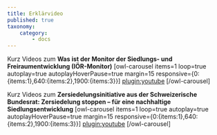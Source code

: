 ```yaml
---
title: Erklärvideo
published: true
taxonomy:
    category:
        - docs
---
```


Kurz Videos zum **Was ist der Monitor der Siedlungs- und Freiraumentwicklung (IÖR-Monitor)**
[owl-carousel items=1 loop=true autoplay=true autoplayHoverPause=true margin=15 responsive={0:{items:1},640:{items:2},1900:{items:3}}]
[plugin:youtube](https://youtu.be/70Lf00SB7fc)
[/owl-carousel]


Kurz Videos zum **Zersiedelungsinitiative aus der Schweizerische Bundesrat: Zersiedelung stoppen – für eine nachhaltige Siedlungsentwicklung**
[owl-carousel items=1 loop=true autoplay=true autoplayHoverPause=true margin=15 responsive={0:{items:1},640:{items:2},1900:{items:3}}]
[plugin:youtube](https://youtu.be/e9x0Oj1-K2Q)
[/owl-carousel]
